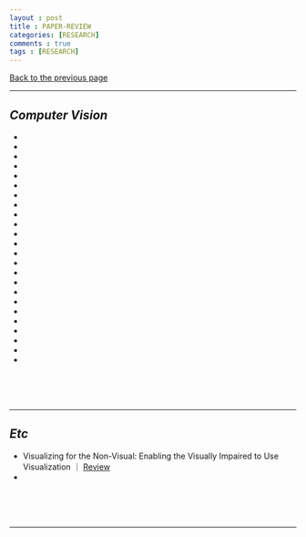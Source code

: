 ```yaml
---
layout : post
title : PAPER-REVIEW
categories: [RESEARCH]
comments : true
tags : [RESEARCH]
---
```

[Back to the previous page](https://userdyk-github.github.io/Research.html) <br>

<hr class="division1">

## _Computer Vision_

- <span class='jb-medium'></span>
- <span class='jb-medium'></span>
- <span class='jb-medium'></span>
- <span class='jb-medium'></span>
- <span class='jb-medium'></span>
- <span class='jb-medium'></span>
- <span class='jb-medium'></span>
- <span class='jb-medium'></span>
- <span class='jb-medium'></span>
- <span class='jb-medium'></span>
- <span class='jb-medium'></span>
- <span class='jb-medium'></span>
- <span class='jb-medium'></span>
- <span class='jb-medium'></span>
- <span class='jb-medium'></span>
- <span class='jb-medium'></span>
- <span class='jb-medium'></span>
- <span class='jb-medium'></span>
- <span class='jb-medium'></span>
- <span class='jb-medium'></span>
- <span class='jb-medium'></span>
- <span class='jb-medium'></span>
- <span class='jb-medium'></span>
- <span class='jb-medium'></span>




<br><br><br>

---

## _Etc_

- <span class='jb-medium'>Visualizing for the Non-Visual: Enabling the Visually Impaired to Use Visualization ｜ [Review](https://userdyk-github.github.io/research/PAPER-REVIEW-0001.html)</span>
- <span class='jb-medium'></span>



<br><br><br>
<hr class="division1">
